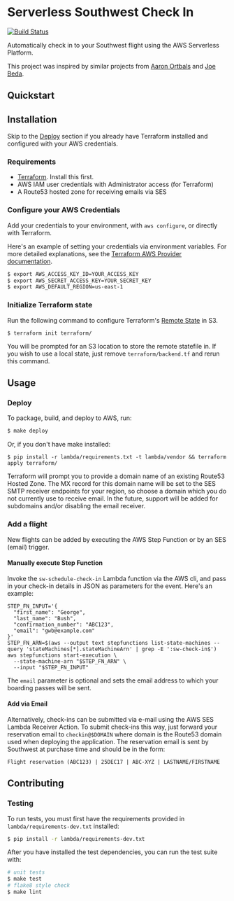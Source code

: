 # Serverless Southwest Check In

[![Build Status](https://travis-ci.org/DavidWittman/serverless-southwest-check-in.svg?branch=master)](https://travis-ci.org/DavidWittman/serverless-southwest-check-in)

Automatically check in to your Southwest flight using the AWS Serverless Platform.

This project was inspired by similar projects from [Aaron Ortbals](https://github.com/aortbals/southwest-checkin) and [Joe Beda](https://github.com/jbeda/southwest-checkin).

## Quickstart

## Installation

Skip to the [Deploy](#deploy) section if you already have Terraform installed and configured with your AWS credentials.

### Requirements

 - [Terraform](https://www.terraform.io/intro/getting-started/install.html). Install this first.
 - AWS IAM user credentials with Administrator access (for Terraform)
 - A Route53 hosted zone for receiving emails via SES

### Configure your AWS Credentials

Add your credentials to your environment, with `aws configure`, or directly with Terraform.

Here's an example of setting your credentials via environment variables. For more detailed explanations, see the [Terraform AWS Provider documentation](https://www.terraform.io/docs/providers/aws/).

``` bash
$ export AWS_ACCESS_KEY_ID=YOUR_ACCESS_KEY
$ export AWS_SECRET_ACCESS_KEY=YOUR_SECRET_KEY
$ export AWS_DEFAULT_REGION=us-east-1
```

### Initialize Terraform state

Run the following command to configure Terraform's [Remote State](https://www.terraform.io/docs/state/remote.html) in S3.

```
$ terraform init terraform/
```

You will be prompted for an S3 location to store the remote statefile in. If you wish to use a local state, just remove `terraform/backend.tf` and rerun this command.

## Usage

### Deploy

To package, build, and deploy to AWS, run:

``` bash
$ make deploy
```

Or, if you don't have make installed:

```
$ pip install -r lambda/requirements.txt -t lambda/vendor && terraform apply terraform/
```

Terraform will prompt you to provide a domain name of an existing Route53 Hosted Zone. The MX record for this domain name will be set to the SES SMTP receiver endpoints for your region, so choose a domain which you do not currently use to receive email. In the future, support will be added for subdomains and/or disabling the email receiver.

### Add a flight

New flights can be added by executing the AWS Step Function or by an SES (email) trigger.

#### Manually execute Step Function

Invoke the `sw-schedule-check-in` Lambda function via the AWS cli, and pass in your check-in details in JSON as parameters for the event. Here's an example:

```
STEP_FN_INPUT='{
  "first_name": "George",
  "last_name": "Bush",
  "confirmation_number": "ABC123",
  "email": "gwb@example.com"
}'
STEP_FN_ARN=$(aws --output text stepfunctions list-state-machines --query 'stateMachines[*].stateMachineArn' | grep -E ':sw-check-in$')
aws stepfunctions start-execution \
  --state-machine-arn "$STEP_FN_ARN" \
  --input "$STEP_FN_INPUT"
```

The `email` parameter is optional and sets the email address to which your boarding passes will be sent.

#### Add via Email

Alternatively, check-ins can be submitted via e-mail using the AWS SES Lambda Receiver Action. To submit check-ins this way, just forward your reservation email to `checkin@$DOMAIN` where domain is the Route53 domain used when deploying the application. The reservation email is sent by Southwest at purchase time and should be in the form:

```
Flight reservation (ABC123) | 25DEC17 | ABC-XYZ | LASTNAME/FIRSTNAME
```

## Contributing

### Testing

To run tests, you must first have the requirements provided in `lambda/requirements-dev.txt` installed:

``` bash
$ pip install -r lambda/requirements-dev.txt
```

After you have installed the test dependencies, you can run the test suite with:

``` bash
# unit tests
$ make test
# flake8 style check
$ make lint
```
